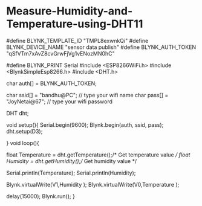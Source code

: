# Measure-Humidity-and-Temperature-using-DHT11
#define BLYNK_TEMPLATE_ID "TMPL8exwnkQi"
#define BLYNK_DEVICE_NAME "sensor data publish"
#define BLYNK_AUTH_TOKEN "qSfVTm7xAvZ8cvGrwFjVg1vENozMN0hC"


#define BLYNK_PRINT Serial
#include <ESP8266WiFi.h>
#include <BlynkSimpleEsp8266.h>
#include <DHT.h>

char auth[] = BLYNK_AUTH_TOKEN;

char ssid[] = "bandhu@PC";  // type your wifi name
char pass[] = "JoyNetai@67";  // type your wifi password

DHT dht;

void setup(){
Serial.begin(9600);
Blynk.begin(auth, ssid, pass);
dht.setup(D3);

}
void loop(){
  
float Temperature = dht.getTemperature();/* Get temperature value */
float Humidity = dht.getHumidity();/* Get humidity value */

Serial.println(Temperature);
Serial.println(Humidity);

  Blynk.virtualWrite(V1,Humidity );
  Blynk.virtualWrite(V0,Temperature );

delay(15000);
  Blynk.run();
}
